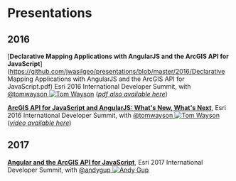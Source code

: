 # Presentations

## 2016

[**Declarative Mapping Applications with AngularJS and the ArcGIS API for JavaScript**](https://github.com/jwasilgeo/presentations/blob/master/2016/Declarative Mapping Applications with AngularJS and the ArcGIS API for JavaScript.pdf) Esri 2016 International Developer Summit, with [@tomwayson ![Tom Wayson](https://avatars2.githubusercontent.com/u/662944?v=3&s=30)](https://github.com/tomwayson/) ([_pdf also available here_](http://proceedings.esri.com/library/userconf/devsummit16/papers/dev_int_193.pdf))

[**ArcGIS API for JavaScript and AngularJS: What's New, What's Next**](https://jwasilgeo.github.io/esri-jsapi-and-angular-whats-next-dev-summit-2016), Esri 2016 International Developer Summit, with [@tomwayson ![Tom Wayson](https://avatars2.githubusercontent.com/u/662944?v=3&s=30)](https://github.com/tomwayson/) ([_video available here_](http://video.esri.com/watch/5030/arcgis-api-for-javascript-and-angularjs-whats-new_comma_-whats-next_))

## 2017

[**Angular and the ArcGIS API for JavaScript**](https://jwasilgeo.github.io/presentations/2017/angular-and-the-arcgis-api-for-javascript), Esri 2017 International Developer Summit, with [@andygup ![Andy Gup](https://avatars3.githubusercontent.com/u/510440?v=3&s=30)](https://github.com/andygup)

